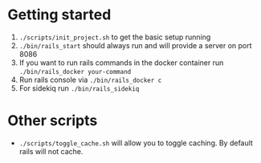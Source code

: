 # Getting started
1. `./scripts/init_project.sh` to get the basic setup running
2. `./bin/rails_start` should always run and will provide a server on port 8086
3. If you want to run rails commands in the docker container run `./bin/rails_docker your-command`
  1. Run rails console via `./bin/rails_docker c`
4. For sidekiq run `./bin/rails_sidekiq`

# Other scripts
- `./scripts/toggle_cache.sh` will allow you to toggle caching. By default rails will not cache.
